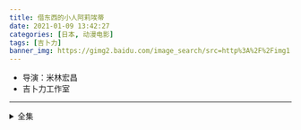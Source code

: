 ```yaml
---
title: 借东西的小人阿莉埃蒂
date: 2021-01-09 13:42:27
categories: [日本, 动漫电影]
tags: [吉卜力]
banner_img: https://gimg2.baidu.com/image_search/src=http%3A%2F%2Fimg1.v.tmcdn.net%2Fimg%2Fh000%2Fh03%2Fimg201208141749460.jpg&refer=http%3A%2F%2Fimg1.v.tmcdn.net&app=2002&size=f9999,10000&q=a80&n=0&g=0n&fmt=jpeg?sec=1612763014&t=73032e1c7fddcda123dc6d663cddd02c
---
```

* 导演：米林宏昌
* 吉卜力工作室
---
<!-- more -->
<details>
<summary>全集</summary>
{% dplayer "url:http://feifei.feifeizuida.com/20190506/10111_387b72d1/index.m3u8" "type:hls" %}
</details>
